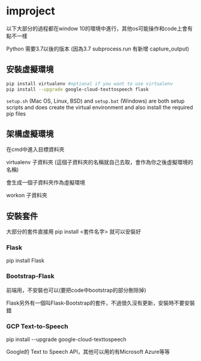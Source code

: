 # improject
以下大部分的過程都在window 10的環境中進行，其他os可能操作和code上會有點不一樣

Python 需要3.7以後的版本 (因為3.7 subprocess.run 有新增 capture_output)
## 安裝虛擬環境

```bash
pip install virtualenv #optional if you want to use virtualenv
pip install --upgrade google-cloud-texttospeech flask
```

`setup.sh` (Mac OS, Linux, BSD) and `setup.bat` (Windows) are both setup scripts and does create the virtual environment and also install the required pip files

## 架構虛擬環境

在cmd中進入目標資料夾

virtualenv 子資料夾 (這個子資料夾的名稱就自己去取，會作為你之後虛擬環境的名稱)

會生成一個子資料夾作為虛擬環境

workon 子資料夾

## 安裝套件

大部分的套件直接用 pip install <套件名字> 就可以安裝好

### Flask 

pip install Flask 

### Bootstrap-Flask

前端用，不安裝也可以(要把code中bootstrap的部分刪除掉)

Flask另外有一個叫Flask-Bootstrap的套件，不過很久沒有更新，安裝時不要安裝錯

### GCP Text-to-Speech

pip install --upgrade google-cloud-texttospeech

Google的 Text to Speech API，其他可以用的有Microsoft Azure等等



